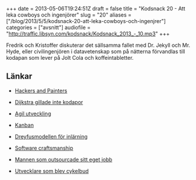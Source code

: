 +++
date = 2013-05-06T19:24:51Z
draft = false
title = "Kodsnack 20 - Att leka cowboys och ingenjörer"
slug = "20"
aliases = ["/blog/2013/5/5/kodsnack-20-att-leka-cowboys-och-ingenjrer"]
categories = ["avsnitt"]
audiofile = "http://traffic.libsyn.com/kodsnack/Kodsnack_2013_-_10.mp3"
+++

Fredrik och Kristoffer diskuterar det sällsamma fallet med Dr. Jekyll och Mr. Hyde, eller civilingenjören i datavetenskap som på nätterna förvandlas till kodapan som lever på Jolt Cola och koffeintabletter.

## Länkar ##

* [Hackers and Painters](http://www.paulgraham.com/hp.html)
* [Dijkstra gillade inte kodapor](http://www.youtube.com/watch?v=PZA0yK5PrFY)

* [Agil utveckling](https://en.wikipedia.org/wiki/Agile_software_development)

* [Kanban](https://en.wikipedia.org/wiki/Kanban_(development))
* [Dreyfusmodellen för inlärning](https://en.wikipedia.org/wiki/Dreyfus_model_of_skill_acquisition)
* [Software craftsmanship](https://en.wikipedia.org/wiki/Software_craftsmanship)
* [Mannen som outsourcade sitt eget jobb](http://www.bbc.co.uk/news/technology-21043693)
* [Utvecklare som blev cykelbud](http://www.kuro5hin.org/story/2005/3/19/133129/548)

